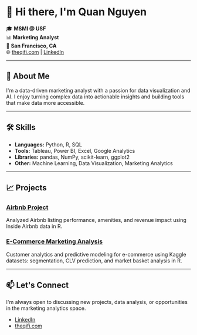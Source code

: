 # 👋 Hi there, I'm Quan Nguyen

🎓 **MSMI @ USF**  
📊 **Marketing Analyst**  
📍 **San Francisco, CA**  
🌐 [theqifi.com](https://theqifi.com) | [LinkedIn](https://www.linkedin.com/in/quannguyen0161)

---

## 🧠 About Me

I'm a data-driven marketing analyst with a passion for data visualization and AI. I enjoy turning complex data into actionable insights and building tools that make data more accessible.

---

## 🛠️ Skills

- **Languages:** Python, R, SQL
- **Tools:** Tableau, Power BI, Excel, Google Analytics
- **Libraries:** pandas, NumPy, scikit-learn, ggplot2
- **Other:** Machine Learning, Data Visualization, Marketing Analytics

---

## 📈 Projects

### [Airbnb Project](https://github.com/QuanNguyen01-builder/airbnb_project)
Analyzed Airbnb listing performance, amenities, and revenue impact using Inside Airbnb data in R.

### [E-Commerce Marketing Analysis](https://github.com/QuanNguyen01-builder/E-commerce-Website-Analysis)
Customer analytics and predictive modeling for e-commerce using Kaggle datasets: segmentation, CLV prediction, and market basket analysis in R.

---

## 📫 Let's Connect

I'm always open to discussing new projects, data analysis, or opportunities in the marketing analytics space.

- [LinkedIn](https://www.linkedin.com/in/quannguyen0161)
- [theqifi.com](https://theqifi.com)
